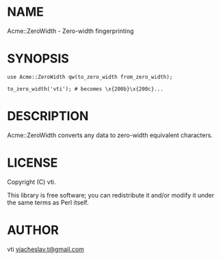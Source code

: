 # NAME

Acme::ZeroWidth - Zero-width fingerprinting

# SYNOPSIS

    use Acme::ZeroWidth qw(to_zero_width from_zero_width);

    to_zero_width('vti'); # becomes \x{200b}\x{200c}...

# DESCRIPTION

Acme::ZeroWidth converts any data to zero-width equivalent characters.

# LICENSE

Copyright (C) vti.

This library is free software; you can redistribute it and/or modify
it under the same terms as Perl itself.

# AUTHOR

vti <viacheslav.t@gmail.com>
